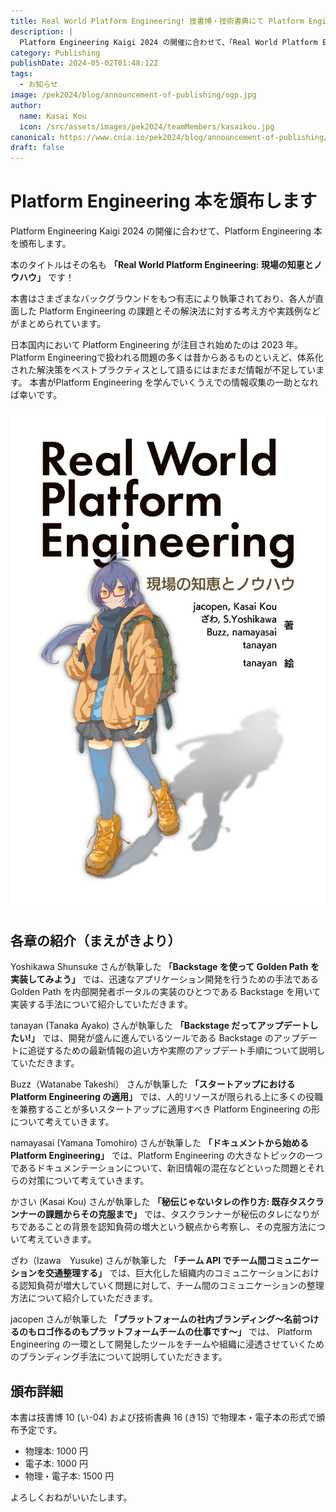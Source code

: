 ```yaml
---
title: Real World Platform Engineering! 技書博・技術書典にて Platform Engineering 本を頒布します
description: |
  Platform Engineering Kaigi 2024 の開催に合わせて、「Real World Platform Engineering: 現場の知恵とノウハウ」という Platform Engineering 本を頒布します。
category: Publishing
publishDate: 2024-05-02T01:48:12Z
tags:
  - お知らせ
image: /pek2024/blog/announcement-of-publishing/ogp.jpg
author:
  name: Kasai Kou
  icon: /src/assets/images/pek2024/teamMembers/kasaikou.jpg
canonical: https://www.cnia.io/pek2024/blog/announcement-of-publishing/announcement-of-publishing
draft: false
---
```


# Platform Engineering 本を頒布します

Platform Engineering Kaigi 2024 の開催に合わせて、Platform Engineering 本を頒布します。

本のタイトルはその名も **「Real World Platform Engineering: 現場の知恵とノウハウ」** です！

本書はさまざまなバックグラウンドをもつ有志により執筆されており、各人が直面した Platform Engineering の課題とその解決法に対する考え方や実践例などがまとめられています。

日本国内において Platform Engineering が注目され始めたのは 2023 年。
Platform Engineeringで扱われる問題の多くは昔からあるものといえど、体系化された解決策をベストプラクティスとして語るにはまだまだ情報が不足しています。
本書がPlatform Engineering を学んでいくうえでの情報収集の一助となれば幸いです。

![Real World Platform Engineering: 現場の知恵とノウハウ](../../../public/pek2024/blog/announcement-of-publishing/bookcover.png)

## 各章の紹介（まえがきより）

Yoshikawa Shunsuke さんが執筆した **「Backstage を使って Golden Path を実装してみよう」** では、迅速なアプリケーション開発を行うための手法である Golden Path を内部開発者ポータルの実装のひとつである Backstage を用いて実装する手法について紹介していただきます。

tanayan (Tanaka Ayako) さんが執筆した **「Backstage だってアップデートしたい!」** では、開発が盛んに進んでいるツールである Backstage のアップデートに追従するための最新情報の追い方や実際のアップデート手順について説明していただきます。

Buzz（Watanabe Takeshi） さんが執筆した **「スタートアップにおける Platform Engineering の適用」** では、人的リソースが限られる上に多くの役職を兼務することが多いスタートアップに適用すべき Platform Engineering の形について考えていきます。

namayasai (Yamana Tomohiro) さんが執筆した **「ドキュメントから始める Platform Engineering」** では、Platform Engineering の大きなトピックの一つであるドキュメンテーションについて、新旧情報の混在などといった問題とそれらの対策について考えていきます。

かさい (Kasai Kou) さんが執筆した **「秘伝じゃないタレの作り方: 既存タスクランナーの課題からその克服まで」** では、タスクランナーが秘伝のタレになりがちであることの背景を認知負荷の増大という観点から考察し、その克服方法について考えていきます。

ざわ（Izawa　Yusuke) さんが執筆した **「チーム API でチーム間コミュニケーションを交通整理する」** では、巨大化した組織内のコミュニケーションにおける認知負荷が増大していく問題に対して、チーム間のコミュニケーションの整理方法について紹介していただきます。

jacopen さんが執筆した **「プラットフォームの社内ブランディング～名前つけるのもロゴ作るのもプラットフォームチームの仕事です～」** では、 Platform Engineering の一環として開発したツールをチームや組織に浸透させていくためのブランディング手法について説明していただきます。

## 頒布詳細

本書は技書博 10 (い-04) および技術書典 16 (き15) で物理本・電子本の形式で頒布予定です。

- 物理本: 1000 円
- 電子本: 1000 円
- 物理・電子本: 1500 円

よろしくおねがいいたします。
